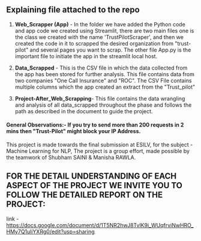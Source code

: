 ## Explaining file attached to the repo
1. **Web_Scrapper (App)** - In the folder we have added the Python code and app code we created using Streamlit, there are two main files one is the class we created with the name 'TrustPilotScraper', and then we created the code in it to scrapped the desired organization from "trust-pilot" and several pages you want to scrap. The other file App.py is the important file to initiate the app in the streamlit local host. 

2. **Data_Scrapped** - This is the CSV file in which the data collected from the app has been stored for further analysis. This file contains data from two companies "One Call Insurance" and "ROC". The CSV File contains multiple columns which the app created an extract from the "Trust_pilot"

3. **Project-After_Web_Scrapping**- This file contains the data wrangling and analysis of all data_scrapped throughout the phase and follows the path as described in the document to guide the project.


#### General Observations:- If you try to send more than 200 requests in 2 mins then "Trust-Pilot" might block your IP Address. 


This project is made towards the final submission at ESILV, for the subject - Machine Learning for NLP, 
The project is a group effort, made possible by the teamwork of Shubham SAINI & Manisha RAWLA.

## FOR THE DETAIL UNDERSTANDING OF EACH ASPECT OF THE PROJECT WE INVITE YOU TO FOLLOW THE DETAILED REPORT ON THE PROJECT:
 link - https://docs.google.com/document/d/1T5NR2hwJ8TvlK9i_WUqfrviNwHRO_HMy7Q1uliYXRg0/edit?usp=sharing
